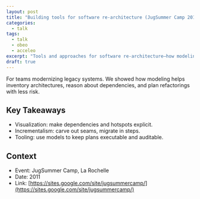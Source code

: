 ```yaml
---
layout: post
title: "Building tools for software re‑architecture (JugSummer Camp 2011)"
categories:
  - talk
tags:
  - talk
  - obeo
  - acceleo
excerpt: "Tools and approaches for software re‑architecture—how modeling helps plan and execute change."
draft: true
---
```


For teams modernizing legacy systems. We showed how modeling helps inventory architectures, reason about dependencies, and plan refactorings with less risk.

## Key Takeaways
- Visualization: make dependencies and hotspots explicit.
- Incrementalism: carve out seams, migrate in steps.
- Tooling: use models to keep plans executable and auditable.

## Context
- Event: JugSummer Camp, La Rochelle
- Date: 2011
- Link: [https://sites.google.com/site/jugsummercamp/](https://sites.google.com/site/jugsummercamp/)
